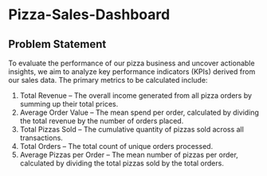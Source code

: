 # Pizza-Sales-Dashboard

## Problem Statement

To evaluate the performance of our pizza business and uncover actionable insights, we aim to analyze key performance indicators (KPIs) derived from our sales data. The primary metrics to be calculated include:
1.	Total Revenue – The overall income generated from all pizza orders by summing up their total prices.
2.	Average Order Value – The mean spend per order, calculated by dividing the total revenue by the number of orders placed.
3.	Total Pizzas Sold – The cumulative quantity of pizzas sold across all transactions.
4.	Total Orders – The total count of unique orders processed.
5.	Average Pizzas per Order – The mean number of pizzas per order, calculated by dividing the total pizzas sold by the total orders.

